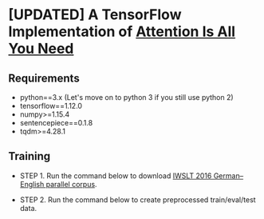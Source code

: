 # **[UPDATED]** A TensorFlow Implementation of [Attention Is All You Need](https://arxiv.org/abs/1706.03762)

## Requirements
* python==3.x (Let's move on to python 3 if you still use python 2)
* tensorflow==1.12.0
* numpy>=1.15.4
* sentencepiece==0.1.8
* tqdm>=4.28.1


## Training
* STEP 1. Run the command below to download [IWSLT 2016 German–English parallel corpus](https://wit3.fbk.eu/download.php?release=2016-01&type=texts&slang=de&tlang=en).

* STEP 2. Run the command below to create preprocessed train/eval/test data.